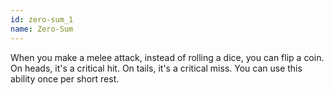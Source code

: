 ```yaml
---
id: zero-sum_1
name: Zero-Sum
---
```

When you make a melee attack, instead of rolling a dice, you can flip a coin. On heads, it's a critical hit. On tails, 
it's a critical miss. You can use this ability once per short rest.
